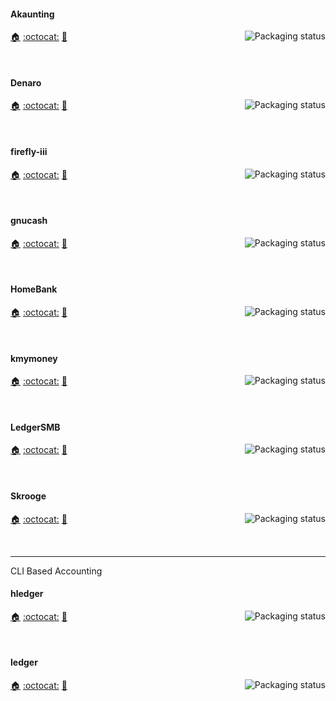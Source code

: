 <!--
#### astap
<a href="https://repology.org/project/astap/versions">
    <img src="https://repology.org/badge/vertical-allrepos/astap.svg?columns=3&header=astap&exclude_unsupported=1" alt="Packaging status" align="right">
</a>

[:house:]() [:octocat:]() [:bookmark:]()

<br clear="right"/>
-->
#### Akaunting
<a href="https://repology.org/project/akaunting/versions">
    <img src="https://repology.org/badge/vertical-allrepos/akaunting.svg?columns=3&header=Akaunting&exclude_unsupported=1" alt="Packaging status" align="right">
</a>

[:house:](https://akaunting.com/) [:octocat:](https://github.com/akaunting/akaunting) [:bookmark:](https://github.com/akaunting/akaunting/releases)

<br clear="right"/>


#### Denaro
<a href="https://repology.org/project/denaro/versions">
    <img src="https://repology.org/badge/vertical-allrepos/denaro.svg?columns=3&header=Denaro&exclude_unsupported=1" alt="Packaging status" align="right">
</a>

[:house:](https://flathub.org/apps/details/org.nickvision.money) [:octocat:](https://github.com/NickvisionApps/Denaro) [:bookmark:](https://github.com/NickvisionApps/Denaro/blob/main/NickvisionMoney.Shared/Linux/org.nickvision.money.metainfo.xml.in)

<br clear="right"/>

#### firefly-iii
<a href="https://repology.org/project/firefly-iii/versions">
    <img src="https://repology.org/badge/vertical-allrepos/firefly-iii.svg?columns=3&header=firefly-iii&exclude_unsupported=1" alt="Packaging status" align="right">
</a>

[:house:](https://www.firefly-iii.org/) [:octocat:](https://github.com/firefly-iii/firefly-iii) [:bookmark:](https://github.com/firefly-iii/firefly-iii/blob/main/changelog.md)

<br clear="right"/>

#### gnucash
<a href="https://repology.org/project/gnucash/versions">
    <img src="https://repology.org/badge/vertical-allrepos/gnucash.svg?columns=3&header=gnucash&exclude_unsupported=1" alt="Packaging status" align="right">
</a>

[:house:](https://www.gnucash.org/) [:octocat:](https://github.com/Gnucash/gnucash) [:bookmark:](https://github.com/Gnucash/gnucash/blob/stable/NEWS)

<br clear="right"/>

#### HomeBank
<a href="https://repology.org/project/homebank/versions">
    <img src="https://repology.org/badge/vertical-allrepos/homebank.svg?columns=3&header=HomeBank&exclude_unsupported=1" alt="Packaging status" align="right">
</a>

[:house:](https://www.gethomebank.org/) [:octocat:](https://bazaar.launchpad.net/~mdoyen/homebank/trunk/files) [:bookmark:](https://bazaar.launchpad.net/~mdoyen/homebank/trunk/view/head:/ChangeLog)

<br clear="right"/>

#### kmymoney
<a href="https://repology.org/project/kmymoney/versions">
    <img src="https://repology.org/badge/vertical-allrepos/kmymoney.svg?columns=3&header=kmymoney&exclude_unsupported=1" alt="Packaging status" align="right">
</a>

[:house:](https://kmymoney.org/) [:octocat:](https://invent.kde.org/office/kmymoney) [:bookmark:](https://kmymoney.org/news/)

<br clear="right"/>

#### LedgerSMB
<a href="https://repology.org/project/ledgersmb/versions">
    <img src="https://repology.org/badge/vertical-allrepos/ledgersmb.svg?columns=3&header=LedgerSMB&exclude_unsupported=1" alt="Packaging status" align="right">
</a>

[:house:](https://ledgersmb.org/) [:octocat:](https://github.com/ledgersmb/LedgerSMB) [:bookmark:](https://github.com/ledgersmb/LedgerSMB/blob/master/Changelog)

<br clear="right"/>

#### Skrooge
<a href="https://repology.org/project/skrooge/versions">
    <img src="https://repology.org/badge/vertical-allrepos/skrooge.svg?columns=3&header=Skrooge&exclude_unsupported=1" alt="Packaging status" align="right">
</a>

[:house:](https://skrooge.org/) [:octocat:](https://invent.kde.org/office/skrooge) [:bookmark:](https://invent.kde.org/office/skrooge/-/blob/master/CHANGELOG)

<br clear="right"/>

-----

CLI Based Accounting

#### hledger
<a href="https://repology.org/project/hledger/versions">
    <img src="https://repology.org/badge/vertical-allrepos/hledger.svg?columns=3&header=hledger&exclude_unsupported=1" alt="Packaging status" align="right">
</a>

[:house:](https://hledger.org/) [:octocat:](https://github.com/simonmichael/hledger) [:bookmark:](https://github.com/simonmichael/hledger/blob/master/CHANGES.md)

<br clear="right"/>

#### ledger
<a href="https://repology.org/project/ledger/versions">
    <img src="https://repology.org/badge/vertical-allrepos/ledger.svg?columns=3&header=ledger&exclude_unsupported=1" alt="Packaging status" align="right">
</a>

[:house:](https://github.com/ledger/ledger) [:octocat:](https://github.com/ledger/ledger) [:bookmark:](https://github.com/ledger/ledger/blob/master/NEWS.md)

<br clear="right"/>
